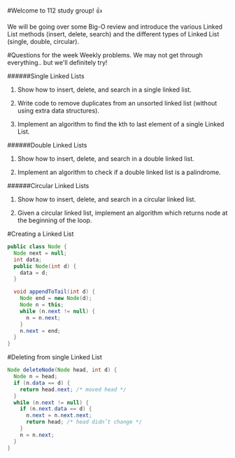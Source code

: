 #Welcome to 112 study group! :+1:

We will be going over some Big-O review and introduce the various Linked List methods (insert, delete, search) and the different types of Linked List (single, double, circular).

#Questions for the week
Weekly problems. We may not get through everything.. but we'll definitely try!

######Single Linked Lists

1. Show how to insert, delete, and search in a single linked list.

2. Write code to remove duplicates from an unsorted linked list (without using extra data structures).

3. Implement an algorithm to find the kth to last element of a single Linked List.

######Double Linked Lists

1. Show how to insert, delete, and search in a double linked list.

2. Implement an algorithm to check if a double linked list is a palindrome.

######Circular Linked Lists

1. Show how to insert, delete, and search in a circular linked list.

2. Given a circular linked list, implement an algorithm which returns node at the beginning
of the loop.


#Creating a Linked List
```java
public class Node {
  Node next = null;
  int data;
  public Node(int d) {
    data = d;
  }

  void appendToTail(int d) {
    Node end = new Node(d);
    Node n = this;
    while (n.next != null) {
      n = n.next;
    }
    n.next = end;
  }
}
```

#Deleting from single Linked List
```java
Node deleteNode(Node head, int d) {
  Node n = head;
  if (n.data == d) {
    return head.next; /* moved head */
  }
  while (n.next != null) {
    if (n.next.data == d) {
      n.next = n.next.next;
      return head; /* head didn’t change */
    }
    n = n.next;
  }
}
```



